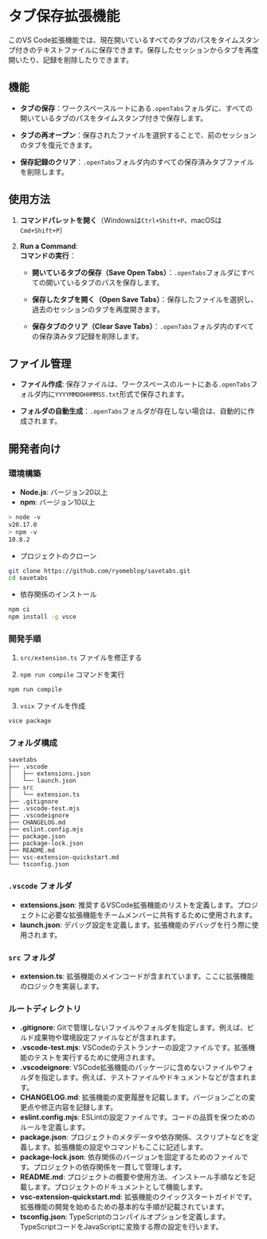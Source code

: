 # タブ保存拡張機能

このVS Code拡張機能では、現在開いているすべてのタブのパスをタイムスタンプ付きのテキストファイルに保存できます。保存したセッションからタブを再度開いたり、記録を削除したりできます。

## 機能

- **タブの保存**：ワークスペースルートにある`.openTabs`フォルダに、すべての開いているタブのパスをタイムスタンプ付きで保存します。

- **タブの再オープン**：保存されたファイルを選択することで、前のセッションのタブを復元できます。

- **保存記録のクリア**：`.openTabs`フォルダ内のすべての保存済みタブファイルを削除します。

## 使用方法

1. **コマンドパレットを開く**（Windowsは`Ctrl+Shift+P`、macOSは`Cmd+Shift+P`）

2. **Run a Command**:  
   **コマンドの実行**：

   - **開いているタブの保存（Save Open Tabs）**：`.openTabs`フォルダにすべての開いているタブのパスを保存します。

   - **保存したタブを開く（Open Save Tabs）**：保存したファイルを選択し、過去のセッションのタブを再度開きます。

   - **保存タブのクリア（Clear Save Tabs）**：`.openTabs`フォルダ内のすべての保存済みタブ記録を削除します。

## ファイル管理

- **ファイル作成**: 保存ファイルは、ワークスペースのルートにある`.openTabs`フォルダ内に`YYYYMMDDHHMMSS.txt`形式で保存されます。

- **フォルダの自動生成**：`.openTabs`フォルダが存在しない場合は、自動的に作成されます。

## 開発者向け

### 環境構築

- **Node.js**: バージョン20以上  
- **npm**: バージョン10以上

```bash
> node -v
v20.17.0
> npm -v
10.8.2
```

- プロジェクトのクローン

```bash
git clone https://github.com/ryomeblog/savetabs.git
cd savetabs
```

- 依存関係のインストール

```bash
npm ci
npm install -g vsce
```

### 開発手順

1. `src/extension.ts` ファイルを修正する

2. `npm run compile` コマンドを実行

```bash
npm run compile
```

3. `vsix` ファイルを作成

```bash
vsce package
```

### フォルダ構成

```
savetabs
├── .vscode
│   ├── extensions.json
│   └── launch.json
├── src
│   └── extension.ts
├── .gitignore
├── .vscode-test.mjs
├── .vscodeignore
├── CHANGELOG.md
├── eslint.config.mjs
├── package.json
├── package-lock.json
├── README.md
├── vsc-extension-quickstart.md
└── tsconfig.json
```

### `.vscode` フォルダ
- **extensions.json**: 推奨するVSCode拡張機能のリストを定義します。プロジェクトに必要な拡張機能をチームメンバーに共有するために使用されます。
- **launch.json**: デバッグ設定を定義します。拡張機能のデバッグを行う際に使用されます。

### `src` フォルダ
- **extension.ts**: 拡張機能のメインコードが含まれています。ここに拡張機能のロジックを実装します。

### ルートディレクトリ
- **.gitignore**: Gitで管理しないファイルやフォルダを指定します。例えば、ビルド成果物や環境設定ファイルなどが含まれます。
- **.vscode-test.mjs**: VSCodeのテストランナーの設定ファイルです。拡張機能のテストを実行するために使用されます。
- **.vscodeignore**: VSCode拡張機能のパッケージに含めないファイルやフォルダを指定します。例えば、テストファイルやドキュメントなどが含まれます。
- **CHANGELOG.md**: 拡張機能の変更履歴を記載します。バージョンごとの変更点や修正内容を記録します。
- **eslint.config.mjs**: ESLintの設定ファイルです。コードの品質を保つためのルールを定義します。
- **package.json**: プロジェクトのメタデータや依存関係、スクリプトなどを定義します。拡張機能の設定やコマンドもここに記述します。
- **package-lock.json**: 依存関係のバージョンを固定するためのファイルです。プロジェクトの依存関係を一貫して管理します。
- **README.md**: プロジェクトの概要や使用方法、インストール手順などを記載します。プロジェクトのドキュメントとして機能します。
- **vsc-extension-quickstart.md**: 拡張機能のクイックスタートガイドです。拡張機能の開発を始めるための基本的な手順が記載されています。
- **tsconfig.json**: TypeScriptのコンパイルオプションを定義します。TypeScriptコードをJavaScriptに変換する際の設定を行います。
